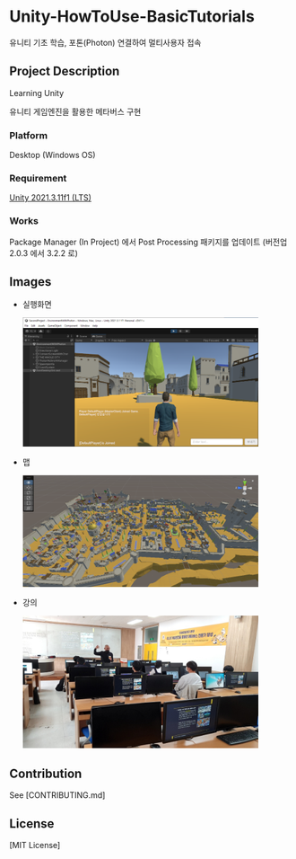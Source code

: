 # Unity-HowToUse-BasicTutorials
유니티 기초 학습, 포톤(Photon) 연결하여 멀티사용자 접속

## Project Description

Learning Unity

유니티 게임엔진을 활용한 메타버스 구현

### Platform
  Desktop (Windows OS)
  
### Requirement

[Unity 2021.3.11f1 (LTS)](https://unity3d.com/unity/qa/lts-releases?version=2021.3)

### Works

Package Manager (In Project) 에서 Post Processing 패키지를 업데이트 (버전업 2.0.3 에서 3.2.2 로)

## Images

* 실행화면

    <img src="Docs/PhotonView.png" style="width:420px"></img>

* 맵

    <img src="Docs/Map-크로아티아듀브로브릭.png" style="width:420px"></img>
    
* 강의

    <img src="Docs/강의중사진.jpg" style="width:420px"></img>
    
## Contribution

See [CONTRIBUTING.md]

## License

[MIT License]

